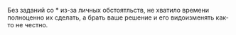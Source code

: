 Без заданий со * из-за личных обстоятльств, не хватило времени полноценно их сделать, а брать ваше решение и его видоизменять как-то не честно.
